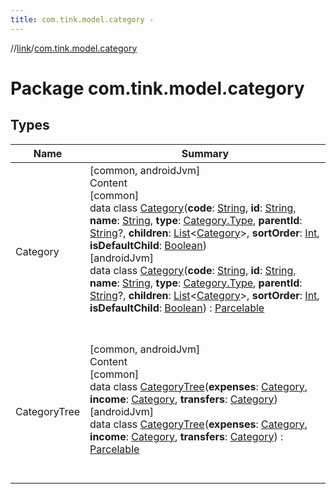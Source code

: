 ```yaml
---
title: com.tink.model.category -
---
```

//[link](../index.md)/[com.tink.model.category](index.md)



# Package com.tink.model.category  


## Types  
  
|  Name|  Summary| 
|---|---|
| <a name="com.tink.model.category/Category///PointingToDeclaration/"></a>Category| <a name="com.tink.model.category/Category///PointingToDeclaration/"></a>[common, androidJvm]  <br>Content  <br>[common]  <br>data class [Category]([common]-category/index.md)(**code**: [String](https://kotlinlang.org/api/latest/jvm/stdlib/kotlin/-string/index.html), **id**: [String](https://kotlinlang.org/api/latest/jvm/stdlib/kotlin/-string/index.html), **name**: [String](https://kotlinlang.org/api/latest/jvm/stdlib/kotlin/-string/index.html), **type**: [Category.Type]([common]-category/-type/index.md), **parentId**: [String](https://kotlinlang.org/api/latest/jvm/stdlib/kotlin/-string/index.html)?, **children**: [List](https://kotlinlang.org/api/latest/jvm/stdlib/kotlin.collections/-list/index.html)<[Category]([common]-category/index.md)>, **sortOrder**: [Int](https://kotlinlang.org/api/latest/jvm/stdlib/kotlin/-int/index.html), **isDefaultChild**: [Boolean](https://kotlinlang.org/api/latest/jvm/stdlib/kotlin/-boolean/index.html))  <br>[androidJvm]  <br>data class [Category]([android-jvm]-category/index.md)(**code**: [String](https://kotlinlang.org/api/latest/jvm/stdlib/kotlin/-string/index.html), **id**: [String](https://kotlinlang.org/api/latest/jvm/stdlib/kotlin/-string/index.html), **name**: [String](https://kotlinlang.org/api/latest/jvm/stdlib/kotlin/-string/index.html), **type**: [Category.Type]([android-jvm]-category/-type/index.md), **parentId**: [String](https://kotlinlang.org/api/latest/jvm/stdlib/kotlin/-string/index.html)?, **children**: [List](https://kotlinlang.org/api/latest/jvm/stdlib/kotlin.collections/-list/index.html)<[Category]([android-jvm]-category/index.md)>, **sortOrder**: [Int](https://kotlinlang.org/api/latest/jvm/stdlib/kotlin/-int/index.html), **isDefaultChild**: [Boolean](https://kotlinlang.org/api/latest/jvm/stdlib/kotlin/-boolean/index.html)) : [Parcelable](https://developer.android.com/reference/kotlin/android/os/Parcelable.html)  <br><br><br>
| <a name="com.tink.model.category/CategoryTree///PointingToDeclaration/"></a>CategoryTree| <a name="com.tink.model.category/CategoryTree///PointingToDeclaration/"></a>[common, androidJvm]  <br>Content  <br>[common]  <br>data class [CategoryTree]([common]-category-tree/index.md)(**expenses**: [Category]([common]-category/index.md), **income**: [Category]([common]-category/index.md), **transfers**: [Category]([common]-category/index.md))  <br>[androidJvm]  <br>data class [CategoryTree]([android-jvm]-category-tree/index.md)(**expenses**: [Category]([android-jvm]-category/index.md), **income**: [Category]([android-jvm]-category/index.md), **transfers**: [Category]([android-jvm]-category/index.md)) : [Parcelable](https://developer.android.com/reference/kotlin/android/os/Parcelable.html)  <br><br><br>

